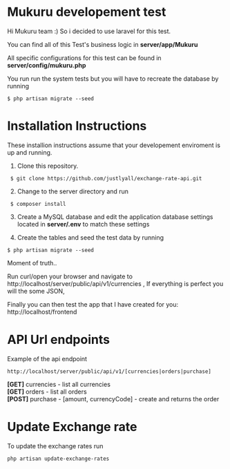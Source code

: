 # Mukuru developement test

Hi Mukuru team :) So i decided to use laravel for this test.

You can find all of this Test's business logic in **server/app/Mukuru**

All specific configurations for this test can be found in **server/config/mukuru.php**

You run run the system tests but you will have to recreate the database by running

```
$ php artisan migrate --seed
```

# Installation Instructions

These installion instructions assume that your developement enviroment is up and running. 


1. Clone this repository. 
```
 $ git clone https://github.com/justlyall/exchange-rate-api.git
```

2. Change to the server directory and run 
```
 $ composer install
```

3. Create a MySQL database and edit the application database settings located in **server/.env** to match these settings

4. Create the tables and seed the test data by running

```
$ php artisan migrate --seed
```

Moment of truth..

Run curl/open your browser and navigate to http://localhost/server/public/api/v1/currencies , If everything is perfect you will the some JSON, 

Finally you can then test the app that I have created for you: http://localhost/frontend

# API Url endpoints

Example of the api endpoint

    http://localhost/server/public/api/v1/[currencies|orders|purchase]

**[GET]**  currencies - list all currencies       
**[GET]**  orders - list all orders      
**[POST]** purchase - [amount, currencyCode] - create and returns the order 
      
  
# Update Exchange rate

To update the exchange rates run 

```
php artisan update-exchange-rates
```
